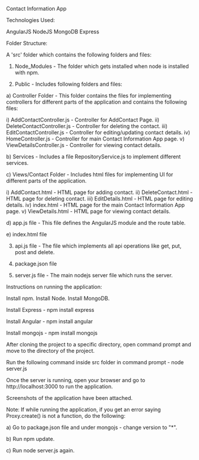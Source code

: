 Contact Information App

Technologies Used:

AngularJS
NodeJS
MongoDB
Express

Folder Structure:

A 'src' folder which contains the following folders and files:

1) Node_Modules - The folder which gets installed when node is installed with npm.

2) Public - Includes following folders and files:

a) Controller Folder - This folder contains the files for implementing controllers for different parts of the application and contains the following files:

i) AddContactController.js - Controller for AddContact Page.
ii) DeleteContactController.js - Controller for deleting the contact.
iii) EditContactController.js - Controller for editing/updating contact details.
iv) HomeController.js - Controller for main Contact Information App page.
v) ViewDetailsController.js - Controller for viewing contact details.

b) Services - Includes a file RepositoryService.js to implement different services.

c) Views/Contact Folder - Includes html files for implementing UI for different parts of the application.

i) AddContact.html - HTML page for adding contact.
ii) DeleteContact.html - HTML page for deleting contact.
iii) EditDetails.html - HTML page for editing details.
iv) index.html - HTML page for the main Contact Information App page.
v) ViewDetails.html - HTML page for viewing contact details.
 
d) app.js file - This file defines the AngularJS module and the route table.

e) index.html file

3) api.js file - The file which implements all api operations like get, put, post and delete.

4) package.json file

5) server.js file - The main nodejs server file which runs the server.


Instructions on running the application:

Install npm.
Install Node.
Install MongoDB.

Install Express - npm install express

Install Angular - npm install angular

Install mongojs - npm install mongojs

After cloning the project to a specific directory, open command prompt and move to the directory of the project.

Run the following command inside src folder in command prompt - node server.js

Once the server is running, open your browser and go to http://localhost:3000 to run the application.

Screenshots of the application have been attached.

Note:
If while running the application, if you get an error saying Proxy.create() is not a function, do the following:

a) Go to package.json file and under mongojs - change version to "*".

b) Run npm update.

c) Run node server.js again.

